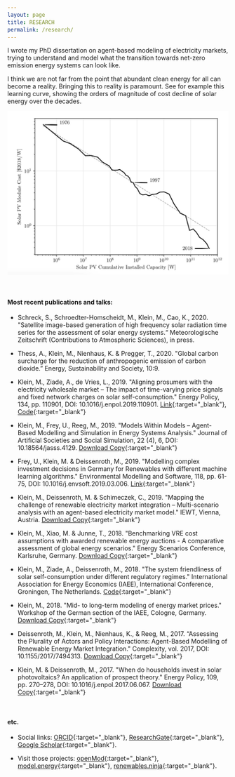 ```yaml
---
layout: page
title: RESEARCH
permalink: /research/
---
```



I wrote my PhD dissertation on agent-based modeling of electricity markets, trying to understand and model what the transition towards net-zero emission energy systems can look like. 

I think we are not far from the point that abundant clean energy for all can become a reality. Bringing this to reality is paramount. See for example this learning curve, showing the orders of magnitude of cost decline of solar energy over the decades.

![PV learning curve, showing the orders of magnitude of cost decline over the decades.](/data/learning_curves.jpeg "PV learning curve, showing the orders of magnitude of cost decline over the decades.")


<br> 

#### <b>Most recent publications and talks:</b>

* Schreck, S., Schroedter-Homscheidt, M., Klein, M., Cao, K., 2020. "Satellite image-based generation of high frequency solar radiation time series for the assessment of solar energy systems.“ Meteorologische Zeitschrift (Contributions to Atmospheric Sciences), in press.

* Thess, A., Klein, M., Nienhaus, K. & Pregger, T., 2020. "Global carbon surcharge for the reduction of anthropogenic emission of carbon dioxide.” Energy, Sustainability and Society, 10:9.

* Klein, M., Ziade, A., de Vries, L., 2019. "Aligning prosumers with the electricity wholesale market – The impact of time-varying price signals and fixed network charges on solar self-consumption." Energy Policy, 134, pp. 110901, DOI: 10.1016/j.enpol.2019.110901. [Link](https://www.sciencedirect.com/science/article/abs/pii/S0301421519304793){:target="_blank"}, [Code](https://github.com/0-k/prosumerpolicy){:target="_blank"}

* Klein, M., Frey, U., Reeg, M., 2019. "Models Within Models – Agent-Based Modelling and Simulation in Energy Systems Analysis." Journal of Artificial Societies and Social Simulation, 22 (4), 6, DOI: 10.18564/jasss.4129. [Download Copy](http://jasss.soc.surrey.ac.uk/22/4/6.html){:target="_blank"} 

* Frey, U., Klein, M. & Deissenroth, M., 2019. "Modelling complex investment decisions in Germany for Renewables with different machine learning algorithms." Environmental Modelling and Software, 118, pp. 61-75, DOI: 10.1016/j.envsoft.2019.03.006. [Link](https://www.sciencedirect.com/science/article/pii/S1364815218304353){:target="_blank"}

* Klein, M., Deissenroth, M. & Schimeczek, C., 2019. "Mapping the challenge of renewable electricity market integration – Multi-scenario analysis with an agent-based electricity market model." IEWT, Vienna, Austria. [Download Copy](https://iewt2019.eeg.tuwien.ac.at/download/contribution/abstract/196/196_abstract_20181107_171432.pdf){:target="_blank"}

* Klein, M., Xiao, M. & Junne, T., 2018. "Benchmarking VRE cost assumptions with awarded renewable energy auctions - A comparative assessment of global energy scenarios." Energy Scenarios Conference, Karlsruhe, Germany. [Download Copy](https://zenodo.org/record/1435842){:target="_blank"}

* Klein, M., Ziade, A., Deissenroth, M., 2018. "The system friendliness of solar self-consumption under different regulatory regimes." International Association for Energy Economics (IAEE), International Conference, Groningen, The Netherlands. [Code](https://gitlab.com/energy-systems-analysis/prosumerpolicy/){:target="_blank"}

* Klein, M., 2018. "Mid- to long-term modeling of energy market prices." Workshop of the German section of the IAEE, Cologne, Germany. [Download Copy](/data/Martin_Klein_DLR_GEE_Workshop_final_online.pdf){:target="_blank"}

* Deissenroth, M., Klein, M., Nienhaus, K., & Reeg, M., 2017. “Assessing the Plurality of Actors and Policy Interactions: Agent-Based Modelling of Renewable Energy Market Integration." Complexity, vol. 2017, DOI: 10.1155/2017/7494313. [Download Copy](http://downloads.hindawi.com/journals/complexity/2017/7494313.pdf){:target="_blank"}

* Klein, M. & Deissenroth, M., 2017. "When do households invest in solar photovoltaics? An application of prospect theory." Energy Policy, 109, pp. 270–278, DOI: 10.1016/j.enpol.2017.06.067. [Download Copy](https://arxiv.org/pdf/1808.05572.pdf){:target="_blank"}

<br> 

#### <b>etc.</b>


* Social links: [ORCID](https://orcid.org/0000-0001-7283-4707){:target="_blank"}, [ResearchGate](https://www.researchgate.net/profile/Martin_Klein14){:target="_blank"}, [Google Scholar](https://scholar.google.com/citations?user=naFPZPIAAAAJ){:target="_blank"}.

* Visit those projects: 
[openMod](https://openmod-initiative.org/){:target="_blank"}, [model.energy](https://model.energy){:target="_blank"}, [renewables.ninja](https://www.renewables.ninja/){:target="_blank"}.

